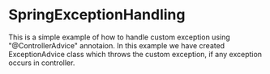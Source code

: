 # SpringExceptionHandling
This is a simple example of how to handle custom exception using "@ControllerAdvice" annotaion. In this example we have created ExceptionAdvice class which throws the custom exception,
if any exception occurs in controller.
